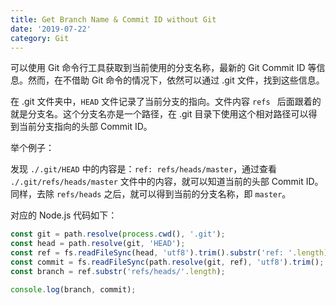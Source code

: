```yaml
---
title: Get Branch Name & Commit ID without Git
date: '2019-07-22'
category: Git
---
```


可以使用 Git 命令行工具获取到当前使用的分支名称，最新的 Git Commit ID 等信息。然而，在不借助 Git 命令的情况下，依然可以通过 .git 文件，找到这些信息。

在 .git 文件夹中，`HEAD` 文件记录了当前分支的指向。文件内容 `refs ` 后面跟着的就是分支名。这个分支名亦是一个路径，在 .git 目录下使用这个相对路径可以得到当前分支指向的头部 Commit ID。

举个例子：

发现 `./.git/HEAD` 中的内容是：`ref: refs/heads/master`，通过查看 `./.git/refs/heads/master` 文件中的内容，就可以知道当前的头部 Commit ID。同样，去除 `refs/heads` 之后，就可以得到当前的分支名称，即 `master`。

对应的 Node.js 代码如下：

```javascript
const git = path.resolve(process.cwd(), '.git');
const head = path.resolve(git, 'HEAD');
const ref = fs.readFileSync(head, 'utf8').trim().substr('ref: '.length);
const commit = fs.readFileSync(path.resolve(git, ref), 'utf8').trim();
const branch = ref.substr('refs/heads/'.length);

console.log(branch, commit);
```
